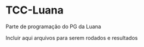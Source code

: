 # TCC-Luana
Parte de programação do PG da Luana

Incluir aqui arquivos para serem rodados e resultados

